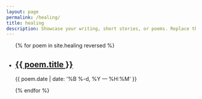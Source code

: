 ```yaml
---
layout: page
permalink: /healing/
title: healing
description: Showcase your writing, short stories, or poems. Replace this text with your description.
---
```


<ul class="post-list">
{% for poem in site.healing reversed %}
    <li>
        <h2><a class="poem-title" href="{{ poem.url | prepend: site.baseurl }}">{{ poem.title }}</a></h2>
        <p class="post-meta">{{ poem.date | date: '%B %-d, %Y — %H:%M' }}</p>
      </li>
{% endfor %}
</ul>